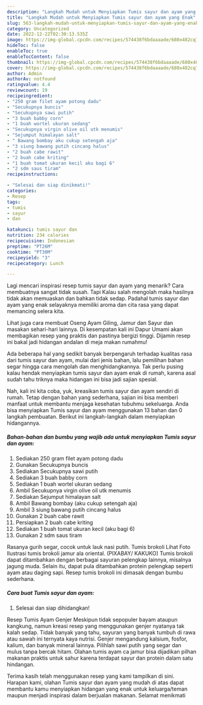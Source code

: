 ```yaml
---
description: "Langkah Mudah untuk Menyiapkan Tumis sayur dan ayam yang Enak"
title: "Langkah Mudah untuk Menyiapkan Tumis sayur dan ayam yang Enak"
slug: 563-langkah-mudah-untuk-menyiapkan-tumis-sayur-dan-ayam-yang-enak
category: Uncategorized
date: 2022-12-22T02:30:13.535Z
image: https://img-global.cpcdn.com/recipes/574438f6bdaaaade/680x482cq70/tumis-sayur-dan-ayam-foto-resep-utama.jpg
hideToc: false
enableToc: true
enableTocContent: false
thumbnail: https://img-global.cpcdn.com/recipes/574438f6bdaaaade/680x482cq70/tumis-sayur-dan-ayam-foto-resep-utama.jpg
cover: https://img-global.cpcdn.com/recipes/574438f6bdaaaade/680x482cq70/tumis-sayur-dan-ayam-foto-resep-utama.jpg
author: Admin
authorAv: notfound
ratingvalue: 4.4
reviewcount: 19
recipeingredient:
- "250 gram filet ayam potong dadu"
- "Secukupnya buncis"
- "Secukupnya sawi putih"
- "3 buah babby corn"
- "1 buah wortel ukuran sedang"
- "Secukupnya virgin olive oil utk menumis"
- "Sejumput himalayan salt"
- " Bawang bombay aku cukup setengah aja"
- "3 siung bawang putih cincang halus"
- "2 buah cabe rawit"
- "2 buah cabe kriting"
- "1 buah tomat ukuran kecil aku bagi 6"
- "2 sdm saus tiram"
recipeinstructions:

- "Selesai dan siap dinikmati!"
categories:
- Resep
tags:
- tumis
- sayur
- dan

katakunci: tumis sayur dan 
nutrition: 234 calories
recipecuisine: Indonesian
preptime: "PT26M"
cooktime: "PT30M"
recipeyield: "3"
recipecategory: Lunch

---
```



Lagi mencari inspirasi resep tumis sayur dan ayam yang menarik? Cara membuatnya sangat tidak susah. Tapi Kalau salah mengolah maka hasilnya tidak akan memuaskan dan bahkan tidak sedap. Padahal tumis sayur dan ayam yang enak selayaknya memiliki aroma dan cita rasa yang dapat memancing selera kita.


Lihat juga cara membuat Oseng Ayam Giling, Jamur dan Sayur dan masakan sehari-hari lainnya. Di kesempatan kali ini Dapur Umami akan membagikan resep yang praktis dan pastinya bergizi tinggi. Dijamin resep ini bakal jadi hidangan andalan di meja makan rumahmu!

Ada beberapa hal yang sedikit banyak berpengaruh terhadap kualitas rasa dari tumis sayur dan ayam, mulai dari jenis bahan, lalu pemilihan bahan segar hingga cara mengolah dan menghidangkannya. Tak perlu pusing kalau hendak menyiapkan tumis sayur dan ayam enak di rumah, karena asal sudah tahu triknya maka hidangan ini bisa jadi sajian spesial.


Nah, kali ini kita coba, yuk, kreasikan tumis sayur dan ayam sendiri di rumah. Tetap dengan bahan yang sederhana, sajian ini bisa memberi manfaat untuk membantu menjaga kesehatan tubuhmu sekeluarga. Anda bisa menyiapkan Tumis sayur dan ayam menggunakan 13 bahan dan 0 langkah pembuatan. Berikut ini langkah-langkah dalam menyiapkan hidangannya.

<!--inarticleads1-->

##### Bahan-bahan dan bumbu yang wajib ada untuk menyiapkan Tumis sayur dan ayam:

1. Sediakan 250 gram filet ayam potong dadu
1. Gunakan Secukupnya buncis
1. Sediakan Secukupnya sawi putih
1. Sediakan 3 buah babby corn
1. Sediakan 1 buah wortel ukuran sedang
1. Ambil Secukupnya virgin olive oil utk menumis
1. Sediakan Sejumput himalayan salt
1. Ambil  Bawang bombay (aku cukup setengah aja)
1. Ambil 3 siung bawang putih cincang halus
1. Gunakan 2 buah cabe rawit
1. Persiapkan 2 buah cabe kriting
1. Sediakan 1 buah tomat ukuran kecil (aku bagi 6)
1. Gunakan 2 sdm saus tiram


Rasanya gurih segar, cocok untuk lauk nasi putih. Tumis brokoli Lihat Foto Ilustrasi tumis brokoli jamur ala oriental. (PIXABAY/ KAKUKO) Tumis brokoli dapat ditambahkan dengan berbagai sayuran pelengkap lainnya, misalnya jagung muda. Selain itu, dapat pula ditambahkan protein pelengkap seperti ayam atau daging sapi. Resep tumis brokoli ini dimasak dengan bumbu sederhana. 

<!--inarticleads2-->

##### Cara buat Tumis sayur dan ayam:


1. Selesai dan siap dihidangkan!

Resep Tumis Ayam Genjer Meskipun tidak sepopuler bayam ataupun kangkung, namun kreasi resep yang menggunakan genjer nyatanya tak kalah sedap. Tidak banyak yang tahu, sayuran yang banyak tumbuh di rawa atau sawah ini ternyata kaya nutrisi. Genjer mengandung kalsium, fosfor, kalium, dan banyak mineral lainnya. Pilihlah sawi putih yang segar dan mulus tanpa bercak hitam. Olahan tumis ayam ca jamur bisa dijadikan pilhan makanan praktis untuk sahur karena terdapat sayur dan protein dalam satu hindangan. 

Terima kasih telah menggunakan resep yang kami tampilkan di sini. Harapan kami, olahan Tumis sayur dan ayam yang mudah di atas dapat membantu kamu menyiapkan hidangan yang enak untuk keluarga/teman maupun menjadi inspirasi dalam berjualan makanan. Selamat menikmati
